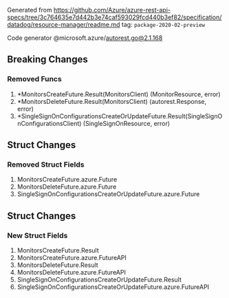 Generated from https://github.com/Azure/azure-rest-api-specs/tree/3c764635e7d442b3e74caf593029fcd440b3ef82/specification/datadog/resource-manager/readme.md tag: `package-2020-02-preview`

Code generator @microsoft.azure/autorest.go@2.1.168

## Breaking Changes

### Removed Funcs

1. *MonitorsCreateFuture.Result(MonitorsClient) (MonitorResource, error)
1. *MonitorsDeleteFuture.Result(MonitorsClient) (autorest.Response, error)
1. *SingleSignOnConfigurationsCreateOrUpdateFuture.Result(SingleSignOnConfigurationsClient) (SingleSignOnResource, error)

## Struct Changes

### Removed Struct Fields

1. MonitorsCreateFuture.azure.Future
1. MonitorsDeleteFuture.azure.Future
1. SingleSignOnConfigurationsCreateOrUpdateFuture.azure.Future

## Struct Changes

### New Struct Fields

1. MonitorsCreateFuture.Result
1. MonitorsCreateFuture.azure.FutureAPI
1. MonitorsDeleteFuture.Result
1. MonitorsDeleteFuture.azure.FutureAPI
1. SingleSignOnConfigurationsCreateOrUpdateFuture.Result
1. SingleSignOnConfigurationsCreateOrUpdateFuture.azure.FutureAPI
